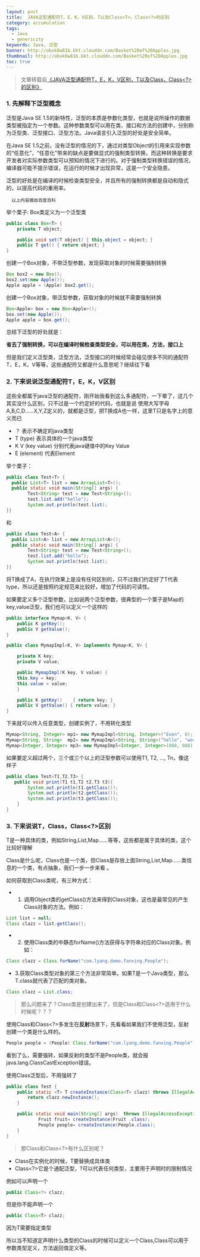 ```yaml
---
layout: post
title:  JAVA泛型通配符T，E，K，V区别，T以及Class<T>，Class<?>的区别
category: accumulation
tags:
  - Java
  - genericity
keywords: Java, 泛型
banner: http://obxk8w81b.bkt.clouddn.com/Basket%20of%20Apples.jpg
thumbnail: http://obxk8w81b.bkt.clouddn.com/Basket%20of%20Apples.jpg
toc: true
---
```

> 文章转载自[《JAVA泛型通配符T，E，K，V区别，T以及Class<T>，Class<?>的区别》](http://www.jianshu.com/p/95f349258afb)

### 1. 先解释下泛型概念

泛型是Java SE 1.5的新特性，泛型的本质是参数化类型，也就是说所操作的数据类型被指定为一个参数。这种参数类型可以用在类、接口和方法的创建中，分别称为泛型类、泛型接口、泛型方法。Java语言引入泛型的好处是安全简单。

在Java SE 1.5之前，没有泛型的情况的下，通过对类型Object的引用来实现参数的“任意化”，“任意化”带来的缺点是要做显式的强制类型转换，而这种转换是要求开发者对实际参数类型可以预知的情况下进行的。对于强制类型转换错误的情况，编译器可能不提示错误，在运行的时候才出现异常，这是一个安全隐患。

<!--more-->

泛型的好处是在编译的时候检查类型安全，并且所有的强制转换都是自动和隐式的，以提高代码的重用率。

      以上内容摘自百度百科

举个栗子:
Box类定义为一个泛型类
~~~ Java
public class Box<T> {
    private T object;

    public void set(T object) { this.object = object; }
    public T get() { return object; }
}
~~~
创建一个Box对象，不带泛型参数，发现获取对象的时候需要强制转换

~~~ Java
Box box2 = new Box();
box2.set(new Apple());
Apple apple = (Apple) box2.get();
~~~
创建一个Box对象，带泛型参数，获取对象的时候就不需要强制转换

~~~ Java
Box<Apple> box = new Box<Apple>();
box.set(new Apple());
Apple apple = box.get();
~~~
总结下泛型的好处就是：

**省去了强制转换，可以在编译时候检查类型安全，可以用在类，方法，接口上**

但是我们定义泛型类，泛型方法，泛型接口的时候经常会碰见很多不同的通配符T，E，K，V等等，这些通配符又都是什么意思呢？继续往下看

### 2. 下来说说泛型通配符T，E，K，V区别

这些全都属于java泛型的通配符，刚开始我看到这么多通配符，一下晕了，这几个其实没什么区别，只不过是一个约定好的代码，也就是说
使用大写字母A,B,C,D......X,Y,Z定义的，就都是泛型，把T换成A也一样，这里T只是名字上的意义而已

- ？ 表示不确定的java类型
- T (type) 表示具体的一个java类型
- K V (key value) 分别代表java键值中的Key Value
- E (element) 代表Element

举个栗子：
~~~ Java
public class Test<T> {    
  public List<T> list = new ArrayList<T>();   
  public static void main(String[] args) {
        Test<String> test = new Test<String>();
        test.list.add("hello");
        System.out.println(test.list);
}}
~~~
和
~~~ Java
public class Test<A> {    
  public List<A> list = new ArrayList<A>();   
  public static void main(String[] args) {
        Test<String> test = new Test<String>();
        test.list.add("hello");
        System.out.println(test.list);
}}
~~~
将T换成了A，在执行效果上是没有任何区别的，只不过我们约定好了T代表type，所以还是按照约定规范来比较好，增加了代码的可读性。

如果要定义多个泛型参数，比如说两个泛型参数，很典型的一个栗子是Map的key,value泛型，我们也可以定义一个这样的
~~~ Java
public interface Mymap<K, V> {
    public K getKey();
    public V getValue();
}

public class MymapImpl<K, V> implements Mymap<K, V> {

    private K key;
    private V value;

    public MymapImpl(K key, V value) {
    this.key = key;
    this.value = value;
    }

    public K getKey()    { return key; }
    public V getValue() { return value; }
}
~~~
下来就可以传入任意类型，创建实例了，不用转化类型
~~~ Java
Mymap<String, Integer> mp1= new MymapImpl<String, Integer>("Even", 8);
Mymap<String, String>  mp2= new MymapImpl<String, String>("hello", "world");
Mymap<Integer, Integer> mp3= new MymapImpl<Integer, Integer>(888, 888);
~~~
如果要定义超过两个，三个或三个以上的泛型参数可以使用T1, T2, ..., Tn，像这样子
~~~ Java
public class Test<T1,T2,T3> {
   public void print(T1 t1,T2 t2,T3 t3){
        System.out.println(t1.getClass());
        System.out.println(t2.getClass());
        System.out.println(t3.getClass());
    }
}
~~~
### 3. 下来说说T，Class<T>，Class<?>区别

T是一种具体的类，例如String,List,Map......等等，这些都是属于具体的类，这个比较好理解

Class是什么呢，Class也是一个类，但Class是存放上面String,List,Map......类信息的一个类，有点抽象，我们一步一步来看 。

如何获取到Class类呢，有三种方式：

- 1. 调用Object类的getClass()方法来得到Class对象，这也是最常见的产生Class对象的方法。例如：
~~~ Java
List list = null;
Class clazz = list.getClass();
~~~

- 2. 使用Class类的中静态forName()方法获得与字符串对应的Class对象。例如：

~~~ Java
Class clazz = Class.forName("com.lyang.demo.fanxing.People");
~~~

- 3.获取Class类型对象的第三个方法非常简单。如果T是一个Java类型，那么T.class就代表了匹配的类对象。
~~~ Java
Class clazz = List.class;
~~~
> 那么问题来了？Class类是创建出来了，但是Class<T>和Class<?>适用于什么时候呢？？？

使用Class<T>和Class<?>多发生在**反射**场景下，先看看如果我们不使用泛型，反射创建一个类是什么样的。
~~~ Java
People people = (People) Class.forName("com.lyang.demo.fanxing.People").newInstance();
~~~
看到了么，需要强转，如果反射的类型不是People类，就会报java.lang.ClassCastException错误。

使用Class<T>泛型后，不用强转了
~~~ Java
public class Test {
    public static <T> T createInstance(Class<T> clazz) throws IllegalAccessException, InstantiationException {
        return clazz.newInstance();
    }

    public static void main(String[] args)  throws IllegalAccessException, InstantiationException  {
            Fruit fruit= createInstance(Fruit .class);
            People people= createInstance(People.class);
    }
}
~~~
> 那Class<T>和Class<?>有什么区别呢？

- Class<T>在实例化的时候，T要替换成具体类
- Class<?>它是个通配泛型，?可以代表任何类型，主要用于声明时的限制情况

例如可以声明一个
~~~ Java
public Class<?> clazz;
~~~
但是你不能声明一个
~~~ Java
public Class<T> clazz;
~~~
因为T需要指定类型

所以当不知道定声明什么类型的Class的时候可以定义一个Class<?>,Class<?>可以用于参数类型定义，方法返回值定义等。
